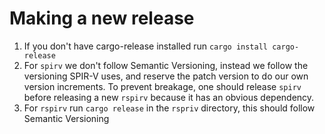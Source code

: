 # Making a new release

1. If you don't have cargo-release installed run `cargo install cargo-release`
1. For `spirv` we don't follow Semantic Versioning, instead we follow the versioning SPIR-V uses, and reserve the patch version to do our own version increments. To prevent breakage, one should release `spirv` before releasing a new `rspirv` because it has an obvious dependency.
1. For `rspirv` run `cargo release` in the `rspriv` directory, this should follow Semantic Versioning
